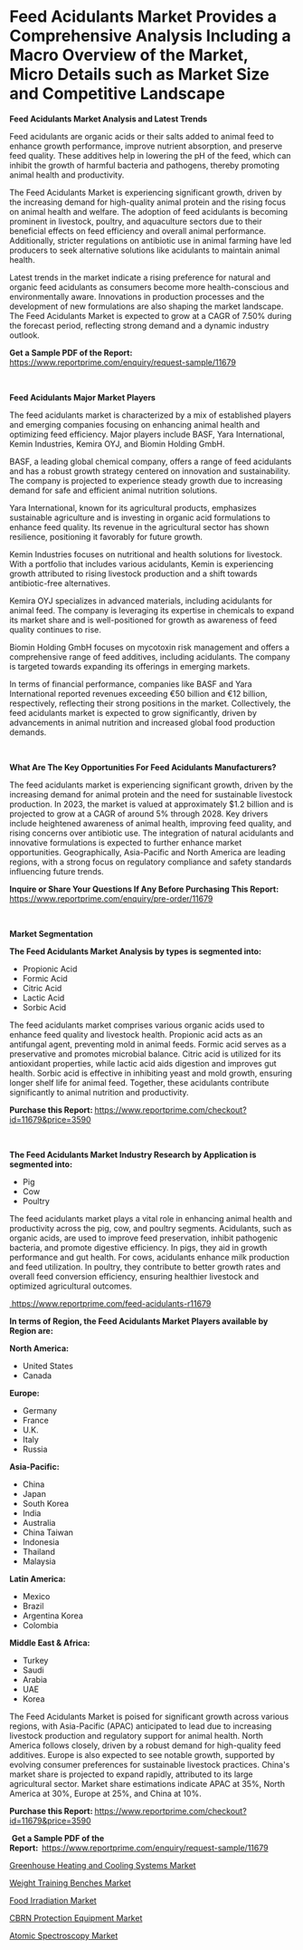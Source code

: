 <p><h1>Feed Acidulants Market Provides a Comprehensive Analysis Including a Macro Overview of the Market, Micro Details such as Market Size and Competitive Landscape</h1></p><p><strong>Feed Acidulants Market Analysis and Latest Trends</strong></p>
<p><p>Feed acidulants are organic acids or their salts added to animal feed to enhance growth performance, improve nutrient absorption, and preserve feed quality. These additives help in lowering the pH of the feed, which can inhibit the growth of harmful bacteria and pathogens, thereby promoting animal health and productivity.</p><p>The Feed Acidulants Market is experiencing significant growth, driven by the increasing demand for high-quality animal protein and the rising focus on animal health and welfare. The adoption of feed acidulants is becoming prominent in livestock, poultry, and aquaculture sectors due to their beneficial effects on feed efficiency and overall animal performance. Additionally, stricter regulations on antibiotic use in animal farming have led producers to seek alternative solutions like acidulants to maintain animal health.</p><p>Latest trends in the market indicate a rising preference for natural and organic feed acidulants as consumers become more health-conscious and environmentally aware. Innovations in production processes and the development of new formulations are also shaping the market landscape. The Feed Acidulants Market is expected to grow at a CAGR of 7.50% during the forecast period, reflecting strong demand and a dynamic industry outlook.</p></p>
<p><strong>Get a Sample PDF of the Report:&nbsp;</strong> <a href="https://www.reportprime.com/enquiry/request-sample/11679?utm_campaign=2840&utm_medium=2&utm_source=Github&utm_content=ia&utm_term=17032025&utm_id=feed-acidulants">https://www.reportprime.com/enquiry/request-sample/11679</a></p>
<p>&nbsp;</p>
<p><strong>Feed Acidulants Major Market Players</strong></p>
<p><p>The feed acidulants market is characterized by a mix of established players and emerging companies focusing on enhancing animal health and optimizing feed efficiency. Major players include BASF, Yara International, Kemin Industries, Kemira OYJ, and Biomin Holding GmbH.</p><p>BASF, a leading global chemical company, offers a range of feed acidulants and has a robust growth strategy centered on innovation and sustainability. The company is projected to experience steady growth due to increasing demand for safe and efficient animal nutrition solutions.</p><p>Yara International, known for its agricultural products, emphasizes sustainable agriculture and is investing in organic acid formulations to enhance feed quality. Its revenue in the agricultural sector has shown resilience, positioning it favorably for future growth.</p><p>Kemin Industries focuses on nutritional and health solutions for livestock. With a portfolio that includes various acidulants, Kemin is experiencing growth attributed to rising livestock production and a shift towards antibiotic-free alternatives.</p><p>Kemira OYJ specializes in advanced materials, including acidulants for animal feed. The company is leveraging its expertise in chemicals to expand its market share and is well-positioned for growth as awareness of feed quality continues to rise.</p><p>Biomin Holding GmbH focuses on mycotoxin risk management and offers a comprehensive range of feed additives, including acidulants. The company is targeted towards expanding its offerings in emerging markets.</p><p>In terms of financial performance, companies like BASF and Yara International reported revenues exceeding €50 billion and €12 billion, respectively, reflecting their strong positions in the market. Collectively, the feed acidulants market is expected to grow significantly, driven by advancements in animal nutrition and increased global food production demands.</p></p>
<p>&nbsp;</p>
<p><strong>What Are The Key Opportunities For Feed Acidulants Manufacturers?</strong></p>
<p><p>The feed acidulants market is experiencing significant growth, driven by the increasing demand for animal protein and the need for sustainable livestock production. In 2023, the market is valued at approximately $1.2 billion and is projected to grow at a CAGR of around 5% through 2028. Key drivers include heightened awareness of animal health, improving feed quality, and rising concerns over antibiotic use. The integration of natural acidulants and innovative formulations is expected to further enhance market opportunities. Geographically, Asia-Pacific and North America are leading regions, with a strong focus on regulatory compliance and safety standards influencing future trends.</p></p>
<p><strong>Inquire or Share Your Questions If Any Before Purchasing This Report:</strong> <a href="https://www.reportprime.com/enquiry/pre-order/11679?utm_campaign=2840&utm_medium=2&utm_source=Github&utm_content=ia&utm_term=17032025&utm_id=feed-acidulants">https://www.reportprime.com/enquiry/pre-order/11679</a></p>
<p>&nbsp;</p>
<p><strong>Market Segmentation</strong></p>
<p><strong>The Feed Acidulants Market Analysis by types is segmented into:</strong></p>
<p><ul><li>Propionic Acid</li><li>Formic Acid</li><li>Citric Acid</li><li>Lactic Acid</li><li>Sorbic Acid</li></ul></p>
<p><p>The feed acidulants market comprises various organic acids used to enhance feed quality and livestock health. Propionic acid acts as an antifungal agent, preventing mold in animal feeds. Formic acid serves as a preservative and promotes microbial balance. Citric acid is utilized for its antioxidant properties, while lactic acid aids digestion and improves gut health. Sorbic acid is effective in inhibiting yeast and mold growth, ensuring longer shelf life for animal feed. Together, these acidulants contribute significantly to animal nutrition and productivity.</p></p>
<p><strong>Purchase this Report:&nbsp;</strong><a href="https://www.reportprime.com/checkout?id=11679&price=3590&utm_campaign=2840&utm_medium=2&utm_source=Github&utm_content=ia&utm_term=17032025&utm_id=feed-acidulants">https://www.reportprime.com/checkout?id=11679&price=3590</a></p>
<p>&nbsp;</p>
<p><strong>The Feed Acidulants Market Industry Research by Application is segmented into:</strong></p>
<p><ul><li>Pig</li><li>Cow</li><li>Poultry</li></ul></p>
<p><p>The feed acidulants market plays a vital role in enhancing animal health and productivity across the pig, cow, and poultry segments. Acidulants, such as organic acids, are used to improve feed preservation, inhibit pathogenic bacteria, and promote digestive efficiency. In pigs, they aid in growth performance and gut health. For cows, acidulants enhance milk production and feed utilization. In poultry, they contribute to better growth rates and overall feed conversion efficiency, ensuring healthier livestock and optimized agricultural outcomes.</p></p>
<p><a href="https://www.reportprime.com/feed-acidulants-r11679?utm_campaign=2840&utm_medium=2&utm_source=Github&utm_content=ia&utm_term=17032025&utm_id=feed-acidulants">&nbsp;https://www.reportprime.com/feed-acidulants-r11679</a></p>
<p><strong>In terms of Region, the Feed Acidulants Market Players available by Region are:</strong></p>
<p>
    <p> <strong> North America: </strong>
        <ul>
            <li>United States</li>
            <li>Canada</li>
        </ul>
        </p> 
    <p> <strong> Europe: </strong>
        <ul>
            <li>Germany</li>
            <li>France</li>
            <li>U.K.</li>
            <li>Italy</li>
            <li>Russia</li>
        </ul>
        </p> 
    <p> <strong> Asia-Pacific: </strong>
        <ul>
            <li>China</li>
            <li>Japan</li>
            <li>South Korea</li>
            <li>India</li>
            <li>Australia</li>
            <li>China Taiwan</li>
            <li>Indonesia</li>
            <li>Thailand</li>
            <li>Malaysia</li>
        </ul>
        </p> 
    <p> <strong> Latin America: </strong>
        <ul>
            <li>Mexico</li>
            <li>Brazil</li>
            <li>Argentina Korea</li>
            <li>Colombia</li>
        </ul>
        </p> 
    <p> <strong> Middle East & Africa: </strong>
        <ul>
            <li>Turkey</li>
            <li>Saudi</li>
            <li>Arabia</li>
            <li>UAE</li>
            <li>Korea</li>
        </ul>
    </p>
    </p>
<p><p>The Feed Acidulants Market is poised for significant growth across various regions, with Asia-Pacific (APAC) anticipated to lead due to increasing livestock production and regulatory support for animal health. North America follows closely, driven by a robust demand for high-quality feed additives. Europe is also expected to see notable growth, supported by evolving consumer preferences for sustainable livestock practices. China's market share is projected to expand rapidly, attributed to its large agricultural sector. Market share estimations indicate APAC at 35%, North America at 30%, Europe at 25%, and China at 10%.</p></p>
<p><strong>Purchase this Report: </strong><a href="https://www.reportprime.com/checkout?id=11679&price=3590&utm_campaign=2840&utm_medium=2&utm_source=Github&utm_content=ia&utm_term=17032025&utm_id=feed-acidulants">https://www.reportprime.com/checkout?id=11679&price=3590</a></p>
<p>&nbsp;<strong>Get a Sample PDF of the Report:&nbsp;&nbsp;</strong><a href="https://www.reportprime.com/enquiry/request-sample/11679?utm_campaign=2840&utm_medium=2&utm_source=Github&utm_content=ia&utm_term=17032025&utm_id=feed-acidulants">https://www.reportprime.com/enquiry/request-sample/11679</a></p>
<p><strong></strong></p>
<p><p><a href="https://github.com/abuugjetaj/Market-Research-Report-List-1/blob/main/greenhouse-heating-and-cooling-systems-market.md?utm_campaign=2840&utm_medium=2&utm_source=Github&utm_content=ia&utm_term=17032025&utm_id=feed-acidulants">Greenhouse Heating and Cooling Systems Market</a></p><p><a href="https://www.linkedin.com/pulse/exploring-weight-training-benches-market-dynamics-revenue-analysis-pwcec?utm_campaign=2840&utm_medium=2&utm_source=Github&utm_content=ia&utm_term=17032025&utm_id=feed-acidulants">Weight Training Benches Market</a></p><p><a href="https://www.linkedin.com/pulse/food-irradiation-market-analysis-report-2025-2032-challenges-l7brc?utm_campaign=2840&utm_medium=2&utm_source=Github&utm_content=ia&utm_term=17032025&utm_id=feed-acidulants">Food Irradiation Market</a></p><p><a href="https://www.linkedin.com/pulse/projected-market-growth-cbrn-protection-equipment-46-cagr-fu9oc?utm_campaign=2840&utm_medium=2&utm_source=Github&utm_content=ia&utm_term=17032025&utm_id=feed-acidulants">CBRN Protection Equipment Market</a></p><p><a href="https://www.linkedin.com/pulse/detailed-atomic-spectroscopy-market-analysis-2025-2032-ffgjc?utm_campaign=2840&utm_medium=2&utm_source=Github&utm_content=ia&utm_term=17032025&utm_id=feed-acidulants">Atomic Spectroscopy Market</a></p></p>